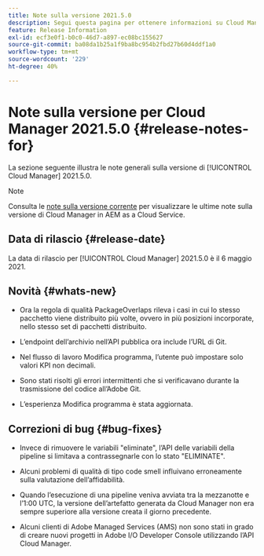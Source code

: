 ```yaml
---
title: Note sulla versione 2021.5.0
description: Segui questa pagina per ottenere informazioni su Cloud Manager 2021.5.0.
feature: Release Information
exl-id: ecf3e0f1-b0c0-46d7-a897-ec08bc155627
source-git-commit: ba08da1b25a1f9ba8bc954b2fbd27b60d4ddf1a0
workflow-type: tm+mt
source-wordcount: '229'
ht-degree: 40%

---
```


# Note sulla versione per Cloud Manager 2021.5.0 {#release-notes-for}

La sezione seguente illustra le note generali sulla versione di [!UICONTROL Cloud Manager] 2021.5.0.

>[!NOTE]
>Consulta le [note sulla versione corrente](https://experienceleague.adobe.com/en/docs/experience-manager-cloud-service/content/release-notes/cloud-manager/current#getting-access) per visualizzare le ultime note sulla versione di Cloud Manager in AEM as a Cloud Service.

## Data di rilascio {#release-date}

La data di rilascio per [!UICONTROL Cloud Manager] 2021.5.0 è il 6 maggio 2021.

## Novità {#whats-new}

* Ora la regola di qualità PackageOverlaps rileva i casi in cui lo stesso pacchetto viene distribuito più volte, ovvero in più posizioni incorporate, nello stesso set di pacchetti distribuito.

* L’endpoint dell’archivio nell’API pubblica ora include l’URL di Git.

* Nel flusso di lavoro Modifica programma, l’utente può impostare solo valori KPI non decimali.

* Sono stati risolti gli errori intermittenti che si verificavano durante la trasmissione del codice all’Adobe Git.

* L’esperienza Modifica programma è stata aggiornata.

## Correzioni di bug {#bug-fixes}

* Invece di rimuovere le variabili &quot;eliminate&quot;, l’API delle variabili della pipeline si limitava a contrassegnarle con lo stato &quot;ELIMINATE&quot;.

* Alcuni problemi di qualità di tipo code smell influivano erroneamente sulla valutazione dell’affidabilità.

* Quando l’esecuzione di una pipeline veniva avviata tra la mezzanotte e l’1:00 UTC, la versione dell’artefatto generata da Cloud Manager non era sempre superiore alla versione creata il giorno precedente.

* Alcuni clienti di Adobe Managed Services (AMS) non sono stati in grado di creare nuovi progetti in Adobe I/O Developer Console utilizzando l’API Cloud Manager.
